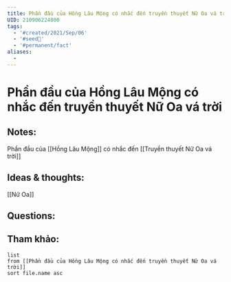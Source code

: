 ```yaml
---
title: Phần đầu của Hồng Lâu Mộng có nhắc đến truyền thuyết Nữ Oa vá trời
UID: 210906224800
tags:
  - '#created/2021/Sep/06'
  - '#seed🥜'
  - '#permanent/fact'
aliases:
  - 
---
```

# Phần đầu của Hồng Lâu Mộng có nhắc đến truyền thuyết Nữ Oa vá trời

## Notes:
Phần đầu của [[Hồng Lâu Mộng]] có nhắc đến [[Truyền thuyết Nữ Oa vá trời]]

## Ideas & thoughts:
[[Nữ Oa]]

## Questions:


## Tham khảo:
```dataview
list
from [[Phần đầu của Hồng Lâu Mộng có nhắc đến truyền thuyết Nữ Oa vá trời]]
sort file.name asc
```